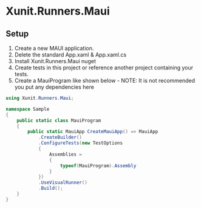 # Xunit.Runners.Maui 

## Setup

1. Create a new MAUI application.
2. Delete the standard App.xaml & App.xaml.cs
3. Install Xunit.Runners.Maui nuget
4. Create tests in this project or reference another project containing your tests.
5. Create a MauiProgram like shown below - NOTE: It is not recommended you put any dependencies here

```csharp
using Xunit.Runners.Maui;

namespace Sample
{
	public static class MauiProgram
	{
		public static MauiApp CreateMauiApp() => MauiApp
			.CreateBuilder()
			.ConfigureTests(new TestOptions
			{
				Assemblies =
				{
					typeof(MauiProgram).Assembly
				}
			})
			.UseVisualRunner()
			.Build();
	}
}
```